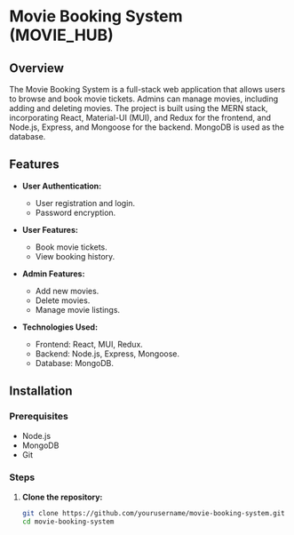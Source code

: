 # Movie Booking System (MOVIE_HUB)

## Overview

The Movie Booking System is a full-stack web application that allows users to browse and book movie tickets. Admins can manage movies, including adding and deleting movies. The project is built using the MERN stack, incorporating React, Material-UI (MUI), and Redux for the frontend, and Node.js, Express, and Mongoose for the backend. MongoDB is used as the database.

## Features

- **User Authentication:**
  - User registration and login.
  - Password encryption.
  
- **User Features:**
  - Book movie tickets.
  - View booking history.

- **Admin Features:**
  - Add new movies.
  - Delete movies.
  - Manage movie listings.

- **Technologies Used:**
  - Frontend: React, MUI, Redux.
  - Backend: Node.js, Express, Mongoose.
  - Database: MongoDB.

## Installation

### Prerequisites

- Node.js
- MongoDB
- Git

### Steps

1. **Clone the repository:**

   ```sh
   git clone https://github.com/yourusername/movie-booking-system.git
   cd movie-booking-system

